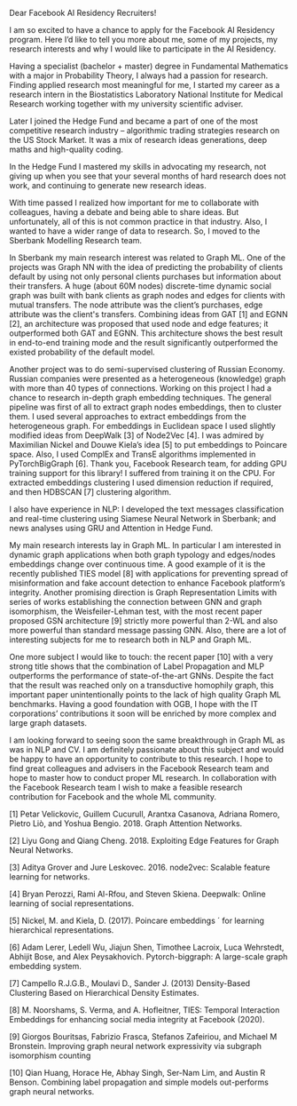 Dear Facebook AI Residency Recruiters!
 
I am so excited to have a chance to apply for the Facebook AI Residency program. Here I’d like to tell you more about me, some of my projects, my research interests and why I would like to participate in the AI Residency.
 
Having a specialist (bachelor + master) degree in Fundamental Mathematics with a major in Probability Theory, I always had a passion for research. Finding applied research most meaningful for me, I started my career as a research intern in the Biostatistics Laboratory National Institute for Medical Research working together with my university scientific adviser.
 
Later I joined the Hedge Fund and became a part of one of the most competitive research industry – algorithmic trading strategies research on the US Stock Market. It was a mix of research ideas generations, deep maths and high-quality coding.
 
In the Hedge Fund I mastered my skills in advocating my research, not giving up when you see that your several months of hard research does not work, and continuing to generate new research ideas.
 
With time passed I realized how important for me to collaborate with colleagues, having a debate and being able to share ideas. But unfortunately, all of this is not common practice in that industry. Also, I wanted to have a wider range of data to research. So, I moved to the Sberbank Modelling Research team.

In Sberbank my main research interest was related to Graph ML. One of the projects was Graph NN with the idea of predicting the probability of clients default by using not only personal clients purchases but information about their transfers. A huge (about 60M nodes) discrete-time dynamic social graph was built with bank clients as graph nodes and edges for clients with mutual transfers. The node attribute was the client’s purchases, edge attribute was the client's transfers. Combining ideas from GAT [1] and EGNN [2], an architecture was proposed that used node and edge features; it outperformed both GAT and EGNN. This architecture shows the best result in end-to-end training mode and the result significantly outperformed the existed probability of the default model.

Another project was to do semi-supervised clustering of Russian Economy. Russian companies were presented as a heterogeneous (knowledge) graph with more than 40 types of connections. Working on this project I had a chance to research in-depth graph embedding techniques. The general pipeline was first of all to extract graph nodes embeddings, then to cluster them. I used several approaches to extract embeddings from the heterogeneous graph. For embeddings in Euclidean space I used slightly modified ideas from DeepWalk [3] of Node2Vec [4]. I was admired by Maximilian Nickel and Douwe Kiela’s idea [5] to put embeddings to Poincare space. Also, I used ComplEx and TransE algorithms implemented in PyTorchBigGraph [6]. Thank you, Facebook Research team, for adding GPU training support for this library! I suffered from training it on the CPU. For extracted embeddings clustering I used dimension reduction if required, and then HDBSCAN [7] clustering algorithm.
 
I also have experience in NLP: I developed the text messages classification and real-time clustering using Siamese Neural Network in Sberbank; and news analyses using GRU and Attention in Hedge Fund.
 
My main research interests lay in Graph ML. In particular I am interested in dynamic graph applications when both graph typology and edges/nodes embeddings change over continuous time. A good example of it is the recently published TIES model [8] with applications for preventing spread of misinformation and fake account detection to enhance Facebook platform’s integrity. Another promising direction is Graph Representation Limits with series of works establishing the connection between GNN and graph isomorphism, the Weisfeiler-Lehman test, with the most recent paper proposed GSN architecture [9] strictly more powerful than 2-WL and also more powerful than standard message passing GNN.
Also, there are a lot of interesting subjects for me to research both in NLP and Graph ML.
 
One more subject I would like to touch: the recent paper [10] with a very strong title shows that the combination of Label Propagation and MLP outperforms the performance of state-of-the-art GNNs. Despite the fact that the result was reached only on a transductive homophily graph, this important paper unintentionally points to the lack of high quality Graph ML benchmarks. Having a good foundation with OGB, I hope with the IT corporations’ contributions it soon will be enriched by more complex and large graph datasets.
 
I am looking forward to seeing soon the same breakthrough in Graph ML as was in NLP and CV. I am definitely passionate about this subject and would be happy to have an opportunity to contribute to this research. I hope to find great colleagues and advisers in the Facebook Research team and hope to master how to conduct proper ML research. In collaboration with the Facebook Research team I wish to make a feasible research contribution for Facebook and the whole ML community.
 
 
 
[1] Petar Velickovic, Guillem Cucurull, Arantxa Casanova, Adriana Romero, Pietro Liò, and Yoshua Bengio. 2018. Graph Attention Networks.

[2] Liyu Gong and Qiang Cheng. 2018. Exploiting Edge Features for Graph Neural Networks.

[3] Aditya Grover and Jure Leskovec. 2016. node2vec: Scalable feature learning for networks.

[4] Bryan Perozzi, Rami Al-Rfou, and Steven Skiena. Deepwalk: Online learning of social representations.

[5] Nickel, M. and Kiela, D. (2017). Poincare embeddings ´ for learning hierarchical representations.

[6] Adam Lerer, Ledell Wu, Jiajun Shen, Timothee Lacroix, Luca Wehrstedt, Abhijit Bose, and Alex Peysakhovich. Pytorch-biggraph: A large-scale graph embedding system.

[7] Campello R.J.G.B., Moulavi D., Sander J. (2013) Density-Based Clustering Based on Hierarchical Density Estimates.

[8] M. Noorshams, S. Verma, and A. Hofleitner, TIES: Temporal Interaction Embeddings for enhancing social media integrity at Facebook (2020).

[9] Giorgos Bouritsas, Fabrizio Frasca, Stefanos Zafeiriou, and Michael M Bronstein. Improving graph neural network expressivity via subgraph isomorphism counting

[10] Qian Huang, Horace He, Abhay Singh, Ser-Nam Lim, and Austin R Benson. Combining label propagation and simple models out-performs graph neural networks.

